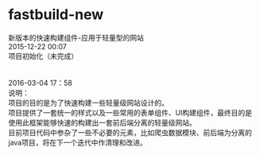 # fastbuild-new
新版本的快速构建组件-应用于轻量型的网站<br>
2015-12-22 00:07<br>
项目初始化（未完成）<br>
<br><br>
2016-03-04 17：58<br>
说明：<br>
  项目的目的是为了快速构建一些轻量级网站设计的。<br>
  项目提供了一套统一的样式以及一些常用的表单组件、UI构建组件，最终目的是使用此框架能够快速的构建出一套前后端分离的轻量级网站。<br>
  目前项目代码中参杂了一些不必要的元素，比如爬虫数据模块、前后端为分离的java项目，将在下一个迭代中作清理和改进。<br>
